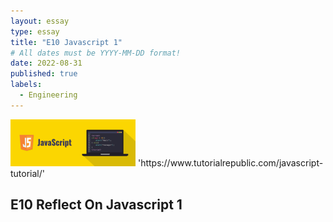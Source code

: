 ```yaml
---
layout: essay
type: essay
title: "E10 Javascript 1"
# All dates must be YYYY-MM-DD format!
date: 2022-08-31
published: true
labels:
  - Engineering 
---
```

<img width="200px" class="rounded float-start pe-4" src="../img/javascript-illustration.png">
'https://www.tutorialrepublic.com/javascript-tutorial/'

## E10 Reflect On Javascript 1

